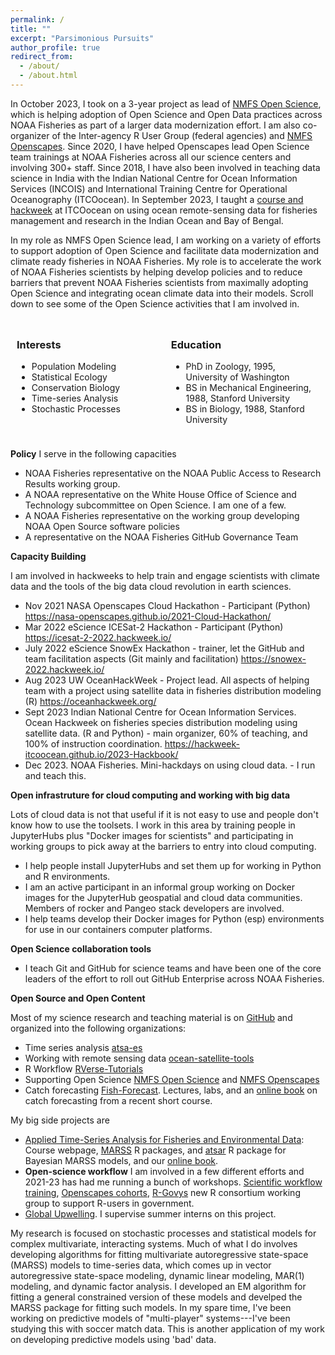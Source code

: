 ```yaml
---
permalink: /
title: ""
excerpt: "Parsimonious Pursuits"
author_profile: true
redirect_from: 
  - /about/
  - /about.html
---
```


In October 2023, I took on a 3-year project as lead of <a href="https://www.fisheries.noaa.gov/science-data/open-science-noaa-fisheries">NMFS Open Science</a>, which is helping adoption of Open Science and Open Data practices across NOAA Fisheries as part of a larger data modernization effort. I am also co-organizer of the Inter-agency R User Group (federal agencies) and <a href="https://nmfs-openscapes.github.io/">NMFS Openscapes</a>.  Since 2020, I have helped Openscapes lead Open Science team trainings at NOAA Fisheries across all our science centers and involving 300+ staff. Since 2018, I have also been involved in teaching data science in India with the Indian National Centre for Ocean Information Services (INCOIS) and International Training Centre for Operational Oceanography (ITCOocean). In September 2023, I taught a <a href="https://hackweek-itcoocean.github.io/2023-Cloudbook/">course and hackweek</a> at ITCOocean on using ocean remote-sensing data for fisheries management and research in the Indian Ocean and Bay of Bengal.

In my role as NMFS Open Science lead, I am working on a variety of efforts to support adoption of Open Science and facilitate data modernization and climate ready fisheries in NOAA Fisheries. My role is to accelerate the work of NOAA Fisheries scientists by helping develop policies and to reduce barriers that  prevent NOAA Fisheries scientists from maximally adopting Open Science and integrating ocean climate data into their models. Scroll down to see some of the Open Science activities that I am involved in.

<style>
.column {
    float: left;
    padding: 10px;
    width: 45%;
}

/* Clear floats after the columns */
.row:after {
    content: "";
    display: table;
    clear: both;
}
</style>

<div class="row">

<div class="column">
<h3>Interests</h3>
<ul class="ul-interests">
<li>Population Modeling</li>
<li>Statistical Ecology</li>
<li>Conservation Biology</li>
<li>Time-series Analysis</li>
<li>Stochastic Processes</li>
</ul>
</div>

<div class="column">
<h3>Education</h3>
<ul class="ul-edu fa-ul">
<li>
<i class="fa fa-university"></i> PhD in Zoology, 1995, University of Washington
</li>

<li>
<i class="fa fa-mortar-board"></i> BS in Mechanical Engineering, 1988, Stanford University
</li>

<li>
<i class="fa fa-mortar-board"></i> BS in Biology, 1988, Stanford University
</li>

</ul>
</div>

</div>

**Policy** I serve in the following capacities

* NOAA Fisheries representative on the NOAA Public Access to Research Results working group.
* A NOAA representative on the White House Office of Science and Technology subcommittee on Open Science. I am one of a few.
* A NOAA Fisheries representative on the working group developing NOAA Open Source software policies
* A representative on the NOAA Fisheries GitHub Governance Team

**Capacity Building**

I am involved in hackweeks to help train and engage scientists with climate data and the tools of the big data cloud revolution in earth sciences.

* Nov 2021 NASA Openscapes Cloud Hackathon - Participant (Python) https://nasa-openscapes.github.io/2021-Cloud-Hackathon/
* Mar 2022 eScience ICESat-2 Hackathon - Participant (Python) https://icesat-2-2022.hackweek.io/
* July 2022 eScience SnowEx Hackathon - trainer, let the GitHub and team facilitation aspects (Git mainly and facilitation) https://snowex-2022.hackweek.io/
* Aug 2023 UW OceanHackWeek - Project lead. All aspects of helping team with a project using satellite data in fisheries distribution modeling (R) https://oceanhackweek.org/
* Sept 2023 Indian National Centre for Ocean Information Services. Ocean Hackweek on fisheries species distribution modeling using satellite data. (R and Python) - main organizer, 60% of teaching, and 100% of instruction coordination. https://hackweek-itcoocean.github.io/2023-Hackbook/
* Dec 2023. NOAA Fisheries. Mini-hackdays on using cloud data. - I run and teach this.

**Open infrastruture for cloud computing and working with big data**

Lots of cloud data is not that useful if it is not easy to use and people don't know how to use the toolsets. I work in this area by training people in JupyterHubs plus "Docker images for scientists" and participating in working groups to pick away at the barriers to entry into cloud computing.

* I help people install JupyterHubs and set them up for working in Python and R environments.
* I am an active participant in an informal group working on Docker images for the JupyterHub geospatial and cloud data communities. Members of rocker and Pangeo stack developers are involved.
* I help teams develop their Docker images for Python (esp) environments for use in our containers computer platforms.

**Open Science collaboration tools**

* I teach Git and GitHub for science teams and have been one of the core leaders of the effort to roll out GitHub Enterprise across NOAA Fisheries.

**Open Source and Open Content**

Most of my science research and teaching material is on [GitHub](https://github.com/eeholmes) and organized into the following organizations:

* Time series analysis [atsa-es](https://atsa-es.github.io)
* Working with remote sensing data [ocean-satellite-tools](https://github.com/ocean-satellite-tools)
* R Workflow [RVerse-Tutorials](https://rverse-tutorials.github.io/)
* Supporting Open Science [NMFS Open Science](https://nmfs-opensci-github.io) and [NMFS Openscapes](https://nmfs-openscapes-github.io)
* Catch forecasting [Fish-Forecast](https://github.com/Fish-Forecast). Lectures, labs, and an [online book](https://fish-forecast.github.io/Fish-Forecast-Bookdown) on catch forecasting from a recent short course.

My big side projects are

* [Applied Time-Series Analysis for Fisheries and Environmental Data](https://atsa-es.github.io/): Course webpage, [MARSS](https://atsa-es.github.io/MARSS) R packages, and [atsar](https://atsa-es.github.io/atsar) R package for Bayesian MARSS models, and our [online book](https://atsa-es.github.io/atsa-labs).
* **Open-science workflow** I am involved in a few different efforts and 2021-23 has had me running a bunch of workshops. [Scientific workflow training](https://rverse-tutorials.github.io), [Openscapes cohorts](https://nmfs-openscapes.github.io/), [R-Govys](https://rgovys.github.io/) new R consortium working group to support R-users in government.
* [Global Upwelling](https://github.com/UW-Upwelling-Project). I supervise summer interns on this project.

My research is focused on stochastic processes and statistical models for complex multivariate, interacting systems. Much of what I do involves developing algorithms for fitting multivariate autoregressive state-space (MARSS) models to time-series data, which comes up in vector autoregressive state-space modeling, dynamic linear modeling, MAR(1) modeling, and dynamic factor analysis. I developed an EM algorithm for fitting a general constrained version of these models and develped the MARSS package for fitting such models. In my spare time, I've been working on predictive models of "multi-player" systems---I've been studying this with soccer match data. This is another application of my work on developing predictive models using 'bad' data. 


